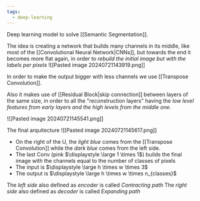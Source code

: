 ```yaml
---
tags:
  - deep-learning
---
```

Deep learning model to solve [[Semantic Segmentation]].

The idea is creating a network that builds many channels in its middle, like most of the [[Convolutional Neural Network|CNNs]], but towards the end it becomes more flat again, in order to *rebuild the initial image but with the labels per pixels*
![[Pasted image 20240721143919.png]]

In order to make the output bigger with less channels we use [[Transpose Convolution]].

Also it makes use of [[Residual Block|skip connection]] between layers of the same size, in order to all the "reconstruction layers" having the *low level features from early layers and the high levels from the middle one*.

![[Pasted image 20240721145541.png]]

The final arquitecture
![[Pasted image 20240721145617.png]]
* On the right of the U, the *light blue* comes from the [[Transpose Convolution]] while the *dark blue* comes from the left side.
* The last Conv (pink $\displaystyle \large 1 \times 1$) builds the final image with the channels equal to the number of classes of pixels
* The input is $\displaystyle \large h \times w \times 3$
* The output is $\displaystyle \large h \times w \times n_{classes}$


The *left side* also defined as *encoder* is called *Contracting path*
The *right side* also defined as *decoder* is called *Expanding path*